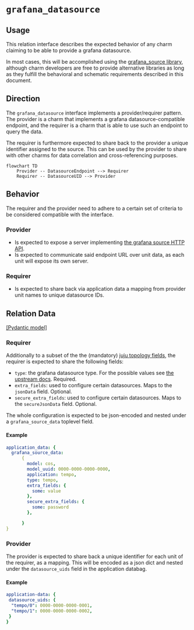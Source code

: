 # `grafana_datasource`

## Usage

This relation interface describes the expected behavior of any charm claiming to be able to provide a grafana datasource.

In most cases, this will be accomplished using the [grafana_source library](https://github.com/canonical/grafana-k8s-operator/blob/main/lib/charms/grafana_k8s/v0/grafana_source.py), although charm developers are free to provide alternative libraries as long as they fulfill the behavioral and schematic requirements described in this document.

## Direction
The `grafana_datasource` interface implements a provider/requirer pattern.
The provider is a charm that implements a grafana datasource-compatible endpoint, and the requirer is a charm that is able to use such an endpoint to query the data.

The requirer is furthermore expected to share back to the provider a unique identifier assigned to the source. This can be used by the provider to share with other charms for data correlation and cross-referencing purposes.

```mermaid
flowchart TD
    Provider -- DatasourceEndpoint --> Requirer
    Requirer -- DatasourceUID --> Provider
```

## Behavior

The requirer and the provider need to adhere to a certain set of criteria to be considered compatible with the interface.

### Provider

- Is expected to expose a server implementing [the grafana source HTTP API](https://grafana.com/docs/grafana/latest/developers/http_api/data_source/).
- Is expected to communicate said endpoint URL over unit data, as each unit will expose its own server. 

### Requirer

- Is expected to share back via application data a mapping from provider unit names to unique datasource IDs. 

## Relation Data

[\[Pydantic model\]](./schema.py)


### Requirer


Additionally to a subset of the the (mandatory) [juju topology fields](https://discourse.charmhub.io/t/juju-topology-labels/8874), 
the requirer is expected to share the following fields:
- `type`: the grafana datasource type. For the possible values see [the upstream docs](https://grafana.com/docs/grafana/latest/datasources/#built-in-core-data-sources). Required.
- `extra_fields`: used to configure certain datasources. Maps to the `jsonData` field. Optional.
- `secure_extra_fields`: used to configure certain datasources. Maps to the `secureJsonData` field. Optional.

The whole configuration is expected to be json-encoded and nested under a `grafana_source_data` 
toplevel field.

#### Example

```yaml
application_data: {
  grafana_source_data:
      {
        model: cos,
        model_uuid: 0000-0000-0000-0000,
        application: tempo,
        type: tempo,
        extra_fields: {
          some: value 
        },
        secure_extra_fields: {
          some: password 
        },

      } 
}
```

### Provider

The provider is expected to share back a unique identifier for each unit of the requirer, as a mapping.
This will be encoded as a json dict and nested under the `datasource_uids` field in the application databag.

#### Example
```yaml
application-data: {
 datasource_uids: {
  "tempo/0": 0000-0000-0000-0001, 
  "tempo/1": 0000-0000-0000-0002,
 }
}
```
